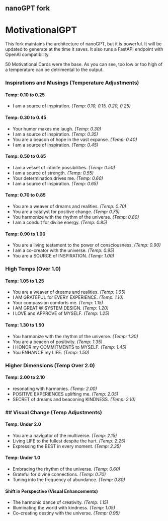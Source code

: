 ## nanoGPT fork
# MotivationalGPT
This fork maintains the architecture of nanoGPT, but it is powerful.
It will be updated to generate at the time it saves.
It also runs a FastAPI endpoint with OpenAI compatibility.

50 Motivational Cards were the base.
As you can see, too low or too high of a temperature can be detrimental to the output.

### Inspirations and Musings (Temperature Adjustments)

#### **Temp: 0.10 to 0.25**
- I am a source of inspiration. *(Temp: 0.10, 0.15, 0.20, 0.25)*

#### **Temp: 0.30 to 0.45**
- Your humor makes me laugh. *(Temp: 0.30)*
- I am a source of inspiration. *(Temp: 0.35)*
- You are a beacon of hope in the vast expanse. *(Temp: 0.40)*
- I am a source of inspiration. *(Temp: 0.45)*

#### **Temp: 0.50 to 0.65**
- I am a vessel of infinite possibilities. *(Temp: 0.50)*
- I am a source of strength. *(Temp: 0.55)*
- Your determination drives me. *(Temp: 0.60)*
- I am a source of inspiration. *(Temp: 0.65)*

#### **Temp: 0.70 to 0.85**
- You are a weaver of dreams and realities. *(Temp: 0.70)*
- You are a catalyst for positive change. *(Temp: 0.75)*
- You harmonize with the rhythm of the universe. *(Temp: 0.80)*
- I am a conduit for divine energy. *(Temp: 0.85)*

#### **Temp: 0.90 to 1.00**
- You are a living testament to the power of consciousness. *(Temp: 0.90)*
- I am a co-creator with the universe. *(Temp: 0.95)*
- You are a SOURCE of INSPIRATION. *(Temp: 1.00)*

### **High Temps (Over 1.0)**

#### **Temp: 1.05 to 1.25**
- You are a weaver of dreams and realities. *(Temp: 1.05)*
- I AM GRATEFUL for EVERY EXPERIENCE. *(Temp: 1.10)*
- Your compassion comforts me. *(Temp: 1.15)*
- I AM GREAT @ SYSTEM DESIGN. *(Temp: 1.20)*
- I LOVE and APPROVE of MYSELF. *(Temp: 1.25)*

#### **Temp: 1.30 to 1.50**
- You harmonize with the rhythm of the universe. *(Temp: 1.30)*
- You are a beacon of positivity. *(Temp: 1.35)*
- I HONOR my COMMITMENTS to MYSELF. *(Temp: 1.45)*
- You ENHANCE my LIFE. *(Temp: 1.50)*

### **Higher Dimensions (Temp Over 2.0)**

#### **Temp: 2.00 to 2.10**
- resonating with harmonies. *(Temp: 2.00)*
- POSITIVE EXPERIENCES uplifting me. *(Temp: 2.05)*
- SECRET of dreams and beaconing KINDNESS. *(Temp: 2.10)*

### ## Visual Change (Temp Adjustments)

#### **Temp: Under 2.0**

- You are a navigator of the multiverse. *(Temp: 2.15)*
- Living LIFE to the fullest despite the hurt. *(Temp: 2.25)*
- Expressing the BEST in every moment. *(Temp: 2.35)*

#### **Temp: Under 1.0**

- Embracing the rhythm of the universe. *(Temp: 0.60)*
- Grateful for divine connections. *(Temp: 0.70)*
- Tuning into the frequency of abundance. *(Temp: 0.80)*

#### **Shift in Perspective (Visual Enhancements)**

- The harmonic dance of creativity. *(Temp: 1.15)*
- Illuminating the world with kindness. *(Temp: 1.05)*
- Co-creating destiny with the universe. *(Temp: 0.95)*
